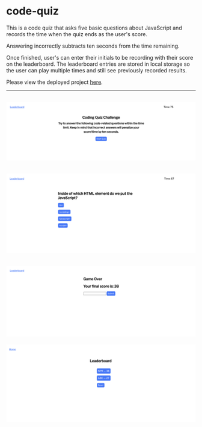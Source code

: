 # code-quiz
This is a code quiz that asks five basic questions about JavaScript and records the time when the quiz ends as the user's score.


Answering incorrectly subtracts ten seconds from the time remaining.


Once finished, user's can enter their initials to be recording with their score on the leaderboard. The leaderboard entries are stored in local storage so the user can play multiple times and still see previously recorded results.

Please view the deployed project [here](https://nicholasrokosz.github.io/code-quiz/).

---
![](assets/images/quiz1.png)
---
![](assets/images/quiz2.png)
---
![](assets/images/quiz3.png)
---
![](assets/images/quiz4.png)